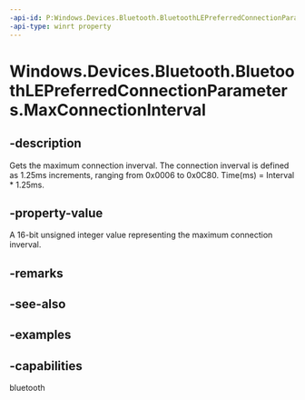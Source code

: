```yaml
---
-api-id: P:Windows.Devices.Bluetooth.BluetoothLEPreferredConnectionParameters.MaxConnectionInterval
-api-type: winrt property
---
```


# Windows.Devices.Bluetooth.BluetoothLEPreferredConnectionParameters.MaxConnectionInterval

<!--
public ushort MaxConnectionInterval { get; }
-->

## -description

Gets the maximum connection inverval. The connection inverval is defined as 1.25ms increments, ranging from 0x0006 to 0x0C80. Time(ms) = Interval * 1.25ms.

## -property-value

A 16-bit unsigned integer value representing the maximum connection inverval.

## -remarks

## -see-also

## -examples

## -capabilities
bluetooth
